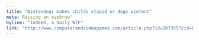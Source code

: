 ```yaml
---
title: "Nintendogs makes childs stupid or dogs violent"
meta: Raising an eyebrow"
byline: "Indeed, a daily WTF"
link: "http://www.computerandvideogames.com/article.php?id=267355?cid=OTC-RSS&attr=CVG-General-RSS"
---
```

